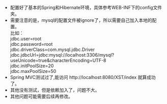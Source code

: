 * 配置好了基本的Spring和Hibernate环境，具体参考WEB-INF下的config文件夹。  
* 需要注意的是，mysql的配置文件被ignore了，所以需要自己加入本地的配置。    
比如：  
jdbc.user=root   
jdbc.password=root    
jdbc.driverClass=com.mysql.jdbc.Driver    
jdbc.jdbcUrl=jdbc:mysql://localhost:3306/mysql?useUnicode=true&characterEncoding=UTF-8     
jdbc.initPoolSize=20    
jdbc.maxPoolSize=50    
* Spring MVC测试过了,能访问 http://localhost:8080/XST/index 就算成功了。 
* 其他没有测试，但是依赖加入了，问题不大。
* 其他问题可能需要后续再修改。